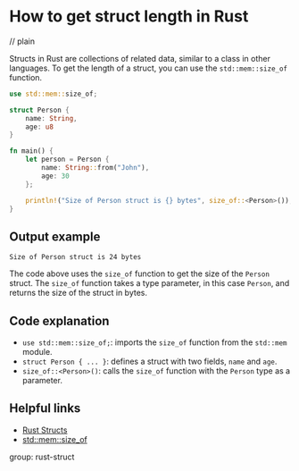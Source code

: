 # How to get struct length in Rust
// plain

Structs in Rust are collections of related data, similar to a class in other languages. To get the length of a struct, you can use the `std::mem::size_of` function.

```rust
use std::mem::size_of;

struct Person {
    name: String,
    age: u8
}

fn main() {
    let person = Person {
        name: String::from("John"),
        age: 30
    };

    println!("Size of Person struct is {} bytes", size_of::<Person>());
}
```

## Output example

```
Size of Person struct is 24 bytes
```

The code above uses the `size_of` function to get the size of the `Person` struct. The `size_of` function takes a type parameter, in this case `Person`, and returns the size of the struct in bytes.

## Code explanation

- `use std::mem::size_of;`: imports the `size_of` function from the `std::mem` module.
- `struct Person { ... }`: defines a struct with two fields, `name` and `age`.
- `size_of::<Person>()`: calls the `size_of` function with the `Person` type as a parameter.

## Helpful links
- [Rust Structs](https://doc.rust-lang.org/book/ch05-01-defining-structs.html)
- [std::mem::size_of](https://doc.rust-lang.org/std/mem/fn.size_of.html)

group: rust-struct